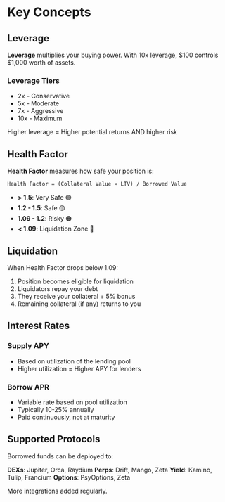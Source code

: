 # Key Concepts

## Leverage

**Leverage** multiplies your buying power. With 10x leverage, $100 controls $1,000 worth of assets.

### Leverage Tiers
- 2x - Conservative
- 5x - Moderate  
- 7x - Aggressive
- 10x - Maximum

Higher leverage = Higher potential returns AND higher risk

## Health Factor

**Health Factor** measures how safe your position is:
```
Health Factor = (Collateral Value × LTV) / Borrowed Value
```

- **> 1.5**: Very Safe 🟢
- **1.2 - 1.5**: Safe 🟡
- **1.09 - 1.2**: Risky 🟠
- **< 1.09**: Liquidation Zone 🔴

## Liquidation

When Health Factor drops below 1.09:
1. Position becomes eligible for liquidation
2. Liquidators repay your debt
3. They receive your collateral + 5% bonus
4. Remaining collateral (if any) returns to you

## Interest Rates

### Supply APY
- Based on utilization of the lending pool
- Higher utilization = Higher APY for lenders

### Borrow APR
- Variable rate based on pool utilization
- Typically 10-25% annually
- Paid continuously, not at maturity

## Supported Protocols

Borrowed funds can be deployed to:

**DEXs**: Jupiter, Orca, Raydium
**Perps**: Drift, Mango, Zeta
**Yield**: Kamino, Tulip, Francium
**Options**: PsyOptions, Zeta

More integrations added regularly.
